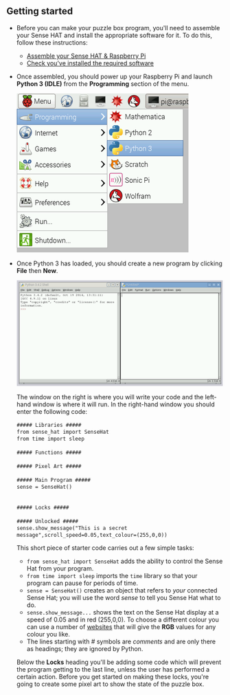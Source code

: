 ## Getting started

- Before you can make your puzzle box program, you'll need to assemble your Sense HAT and install the appropriate software for it. To do this, follow these instructions:

  - [Assemble your Sense HAT & Raspberry Pi](https://projects.raspberrypi.org/en/projects/astro-pi-guide/assemble.md)
  - [Check you've installed the required software](software.md)

- Once assembled, you should power up your Raspberry Pi and launch **Python 3 (IDLE)** from the **Programming** section of the menu.

  ![Launch IDLE](images/open_idle.png)

- Once Python 3 has loaded, you should create a new program by clicking **File** then **New**.

  ![Idle Window](images/idle3.png)

  The window on the right is where you will write your code and the left-hand window is where it will run. In the right-hand window you should enter the following code:

    ```python3
    ##### Libraries #####
    from sense_hat import SenseHat
    from time import sleep
  
    ##### Functions #####
  
    ##### Pixel Art #####
  
    ##### Main Program #####
    sense = SenseHat()
  
  
    ##### Locks #####
  
    ##### Unlocked #####
    sense.show_message("This is a secret message",scroll_speed=0.05,text_colour=(255,0,0))
    ```
    
  This short piece of starter code carries out a few simple tasks:
  
    - `from sense_hat import SenseHat` adds the ability to control the Sense Hat from your program.
    - `from time import sleep` imports the `time` library so that your program can pause for periods of time.
    - `sense = SenseHat()` creates an object that refers to *your* connected Sense Hat; you will use the word *sense* to tell you Sense Hat what to do.
    - `sense.show_message...` shows the text on the Sense Hat display at a speed of 0.05 and in red (255,0,0). To choose a different colour you can use a number of [websites](http://www.rapidtables.com/web/color/RGB_Color.htm) that will give the **RGB** values for any colour you like.
    - The lines starting with *#* symbols are *comments* and are only there as headings; they are ignored by Python.

  Below the **Locks** heading you'll be adding some code which will prevent the program getting to the last line, unless the user has performed a certain action. Before you get started on making these locks, you're going to create some pixel art to show the state of the puzzle box.

